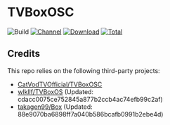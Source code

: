 # TVBoxOSC

![Build](https://shields.io/github/workflow/status/wlkllf/TVBoxOSC/Test?logo=github&label=Build)
[![Channel](https://img.shields.io/badge/Follow-Telegram-blue.svg?logo=telegram)](https://t.me/TVBoxOSC)
[![Download](https://img.shields.io/github/v/release/wlkllf/TVBoxOSC?color=orange&logoColor=orange&label=Download&logo=DocuSign)](https://github.com/wlkllf/TVBoxOSC/releases/latest) 
[![Total](https://shields.io/github/downloads/wlkllf/TVBoxOSC/total?logo=Bookmeter&label=Counts&logoColor=yellow&color=yellow)](https://github.com/wlkllf/TVBoxOSC/releases)

## Credits
This repo relies on the following third-party projects:
- [CatVodTVOfficial/TVBoxOSC](https://github.com/CatVodTVOfficial/TVBoxOSC)
- [wlkllf/TVBoxOS](https://github.com/wlkllf/TVBoxOS) (Updated: cdacc0075ce752845a877b2ccb4ac74efb99c2af)
- [takagen99/Box](https://github.com/takagen99/Box) (Updated: 88e9070ba6898ff7a040b586bcafb0991b2ebe4d)
